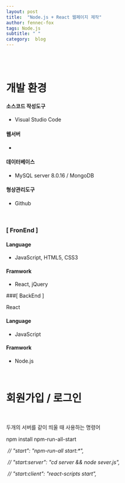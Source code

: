 ```yaml
---
layout: post
title:  "Node.js + React 웹페이지 제작"
author: fennec-fox
tags: Node.js
subtitle: " "
category:  blog
---
```


<br>

<br>

# 개발 환경

#### 소스코드 작성도구 

- Visual Studio Code

#### 웹서버

- 

#### 데이터베이스

- MySQL server 8.0.16 / MongoDB 

#### 형상관리도구

- Github

<br>

### [ FronEnd ] 

#### Language

- JavaScript, HTML5, CSS3

#### Framwork

- React, jQuery

###[ BackEnd ] 

React 

#### Language

- JavaScript

#### Framwork

- Node.js



<br>

# 회원가입 / 로그인











<br>

두개의 서버를 같이 띄울 때 사용하는 명령어 

npm install npm-run-all-start

​    *// "start": "npm-run-all start:\*",*

​    *// "start:server": "cd server && node sever.js",*

​    *// "start:client": "react-scripts start",*
